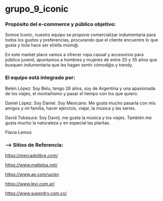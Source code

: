 # grupo_9_iconic

### Propósito del e-commerce y público objetivo:
Somos Iconic, nuestro equipo se propone comercializar indumentaria para todos los gustos y preferencias, procurando que el cliente encuentre lo que gusta y lo/la hace ser el/ella mism@.

En este market place vamos a ofrecer ropa casual y accesorios para público juvenil, apuntamos a hombres y mujeres de entre 20 y 35 años que busquen indumentaria que les hagan sentir cómod@s y trendy.

### El equipo está integrado por: 

Belén López: Soy Belu, tengo 26 años, soy de Argentina y una apasionada de los viajes, el montañismo y pasar el tiempo con los que quiero. 

Daniel López: Soy Daniel. Soy Mexicano. Me gusta mucho pasarla con mis amigos y mi familia, hacer ejercicio, viajar, la música y las series.

David Tobasura: Soy David, me gusta la música y los viajes. También me gusta mucho la naturaleza y en especial las plantas.

Flavia Lemos

### --> Sitios de Referencia: 

https://mercadolibre.com/

https://www.mattelsa.net/

https://www.ae.com/us/en

https://www.levi.com.ar/

https://www.superdry.com.co/

